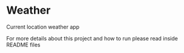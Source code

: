 # Weather
Current location weather app

For more details about this project and how to run please read inside README files
